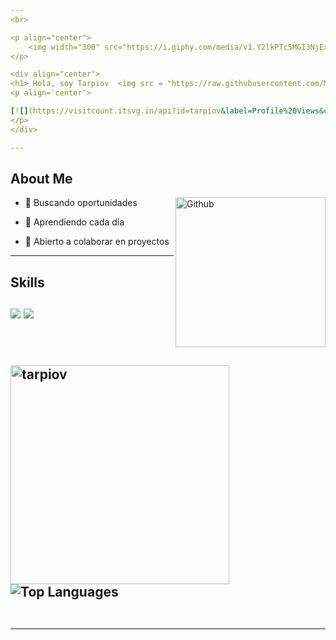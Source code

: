 ```yaml
---
<br>

<p align="center">
    <img width="300" src="https://i.giphy.com/media/v1.Y2lkPTc5MGI3NjExaXBudTJ3bzlzZG9heGFwOTlwYml2MzVqZHU4N2hyemRlenk1MXRlbiZlcD12MV9pbnRlcm5hbF9naWZfYnlfaWQmY3Q9Zw/ztpMY1t5VYWlO/giphy.gif">
</p>

<div align="center">
<h1> Hola, soy Tarpiov  <img src = "https://raw.githubusercontent.com/MartinHeinz/MartinHeinz/master/wave.gif" width = 30px> </h1>
<p align='center'>

[![](https://visitcount.itsvg.in/api?id=tarpiov&label=Profile%20Views&color=12&icon=5&pretty=false)](https://visitcount.itsvg.in)
</p>
</div>

---
```


<h2 align=left> About Me</h2>

<img width="240px" align="right" alt="Github" src="https://i.giphy.com/media/v1.Y2lkPTc5MGI3NjExNTRsYmYwOHYzbm1zdmY2OWlicm81c25jNGNienc5MnBpeWowMW1scSZlcD12MV9pbnRlcm5hbF9naWZfYnlfaWQmY3Q9cw/VvoYXi1SfFplFXfEEG/giphy.gif"  />

- 🔭 Buscando oportunidades
  
- 🌱 Aprendiendo cada día
  
- 👯 Abierto a colaborar en proyectos
  

---

<h2> Skills <br> <br><img src="https://skillicons.dev/icons?i=github,git,docker,vscode,flask" />
<img src="https://skillicons.dev/icons?i=bash,python,javascript&theme=dark" />

  
<br>
<br>
  <br>
  
<div align="left">
  <!-- Estadísticas de GitHub -->
  <img src="https://github-readme-stats.vercel.app/api?username=tarpiov&show_icons=true&locale=en&theme=material-palenight" alt="tarpiov" width="350" style="margin-right: 20px; margin-top: 20px;" />
  <img src="https://github-readme-stats.vercel.app/api/top-langs/?username=tarpiov&layout=compact&theme=dracula" alt="Top Languages" />



</div>


<br>


-----
